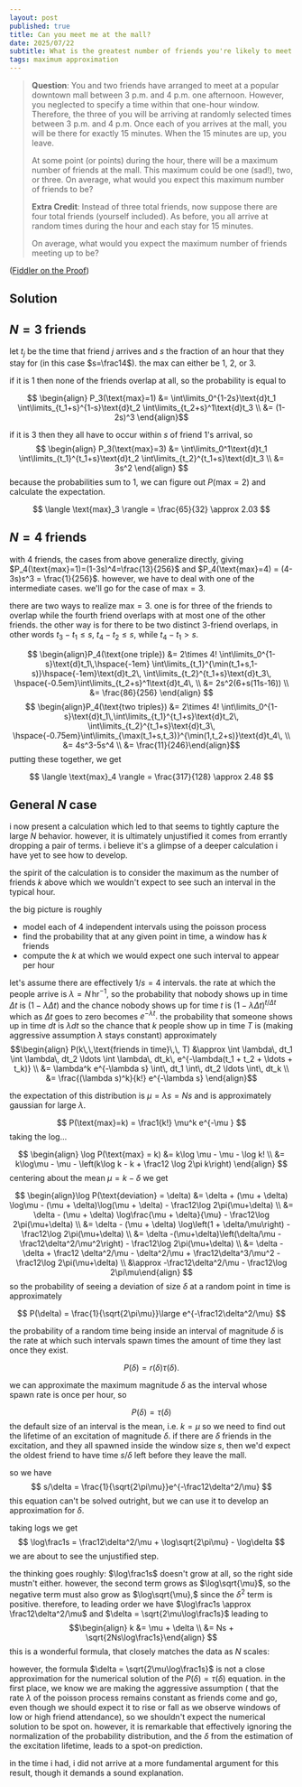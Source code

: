 ```yaml
---
layout: post
published: true
title: Can you meet me at the mall?
date: 2025/07/22
subtitle: What is the greatest number of friends you're likely to meet if everyone fails to coordinate?
tags: maximum approximation
---
```


>**Question**: You and two friends have arranged to meet at a popular downtown mall between $3$ p.m. and $4$ p.m. one afternoon. However, you neglected to specify a time within that one-hour window. Therefore, the three of you will be arriving at randomly selected times between $3$ p.m. and $4$ p.m. Once each of you arrives at the mall, you will be there for exactly $15$ minutes. When the $15$ minutes are up, you leave.
>
>At some point (or points) during the hour, there will be a maximum number of friends at the mall. This maximum could be one (sad!), two, or three. On average, what would you expect this maximum number of friends to be?
>
>
>**Extra Credit**: Instead of three total friends, now suppose there are four total friends (yourself included). As before, you all arrive at random times during the hour and each stay for 15 minutes.
>
>On average, what would you expect the maximum number of friends meeting up to be?

<!--more-->

([Fiddler on the Proof](https://thefiddler.substack.com/p/can-you-meet-me-at-the-mall))

## Solution

## $N=3$ friends

let $t_j$ be the time that friend $j$ arrives and $s$ the fraction of an hour that they stay for (in this case $s=\frac14$). the max can either be $1$, $2$, or $3$. 

if it is $1$ then none of the friends overlap at all, so the probability is equal to

$$ \begin{align} P_3(\text{max}=1) &= \int\limits_0^{1-2s}\text{d}t_1 \int\limits_{t_1+s}^{1-s}\text{d}t_2 \int\limits_{t_2+s}^1\text{d}t_3 \\ &= (1-2s)^3 \end{align}$$

if it is $3$ then they all have to occur within $s$ of friend $1$'s arrival, so
$$ \begin{align} P_3(\text{max}=3) &= \int\limits_0^1\text{d}t_1 \int\limits_{t_1}^{t_1+s}\text{d}t_2 \int\limits_{t_2}^{t_1+s}\text{d}t_3 \\ &= 3s^2 \end{align} $$
because the probabilities sum to $1$, we can figure out $P(\text{max}=2)$ and calculate the expectation.

$$ \langle \text{max}_3 \rangle = \frac{65}{32} \approx 2.03 $$
## $N=4$ friends

with $4$ friends, the cases from above generalize directly, giving $P_4(\text{max}=1)=(1-3s)^4=\frac{13}{256}$ and $P_4(\text{max}=4) = (4-3s)s^3 = \frac{1}{256}$. however, we have to deal with one of the intermediate cases. we'll go for the case of $\text{max}=3.$ 

there are two ways to realize $\text{max}=3$. one is for three of the friends to overlap while the fourth friend overlaps with at most one of the other friends. the other way is for there to be two distinct $3$-friend overlaps, in other words $t_3-t_1 \leq s,$ $t_4-t_2\leq s,$ while $t_4-t_1 \gt s.$ 

$$ \begin{align}P_4(\text{one triple}) &= 2\times 4! \int\limits_0^{1-s}\text{d}t_1\,\hspace{-1em} \int\limits_{t_1}^{\min(t_1+s,1-s)}\hspace{-1em}\text{d}t_2\, \int\limits_{t_2}^{t_1+s}\text{d}t_3\, \hspace{-0.5em}\int\limits_{t_2+s}^1\text{d}t_4\, \\ &= 2s^2(6+s(11s-16)) \\ &= \frac{86}{256} \end{align} $$
$$ \begin{align}P_4(\text{two triples}) &= 2\times 4! \int\limits_0^{1-s}\text{d}t_1\,\int\limits_{t_1}^{t_1+s}\text{d}t_2\, \int\limits_{t_2}^{t_1+s}\text{d}t_3\, \hspace{-0.75em}\int\limits_{\max(t_1+s,t_3)}^{\min(1,t_2+s)}\text{d}t_4\, \\ &= 4s^3-5s^4 \\ &= \frac{11}{246}\end{align}$$
putting these together, we get

$$ \langle \text{max}_4 \rangle = \frac{317}{128} \approx 2.48 $$

## General $N$ case

i now present a calculation which led to that seems to tightly capture the large $N$ behavior. however, it is ultimately unjustified it comes from errantly dropping a pair of terms. i believe it's a glimpse of a deeper calculation i have yet to see how to develop.

the spirit of the calculation is to consider the maximum as the number of friends $k$ above which we wouldn't expect to see such an interval in the typical hour.

the big picture is roughly
- model each of $4$ independent intervals using the poisson process
- find the probability that at any given point in time, a window has $k$ friends
- compute the $k$ at which we would expect one such interval to appear per hour

let's assume there are effectively $1/s = 4$ intervals. the rate at which the people arrive is $\lambda = N\,\text{hr}^{-1}$, so the probability that nobody shows up in time $\Delta t$ is $(1-\lambda \Delta t)$ and the chance nobody shows up for time $t$ is $(1-\lambda \Delta t)^{t/\Delta t}$ which as $\Delta t$ goes to zero becomes $e^{-\lambda t}.$ the probability that someone shows up in time $dt$ is $\lambda dt$ so the chance that $k$ people show up in time $T$ is (making aggressive assumption $\lambda$ stays constant) approximately
$$\begin{align} P(k\,\,\text{friends in time}\,\, T) &\approx \int \lambda\, dt_1 \int \lambda\, dt_2 \ldots \int \lambda\, dt_k\, e^{-\lambda(t_1 + t_2 + \ldots + t_k)} \\ &= \lambda^k e^{-\lambda s} \int\, dt_1 \int\, dt_2 \ldots \int\, dt_k \\ &= \frac{(\lambda s)^k}{k!} e^{-\lambda s} \end{align}$$

the expectation of this distribution is $\mu = \lambda s = N s$ and is approximately gaussian for large $\lambda.$ 

$$ P(\text{max}=k) = \frac1{k!} \mu^k e^{-\mu } $$
taking the log...

$$ \begin{align} \log P(\text{max} = k) &= k\log \mu - \mu - \log k! \\ &= k\log\mu - \mu - \left(k\log k - k + \frac12 \log 2\pi k\right)  \end{align} $$
centering about the mean $\mu = k - \delta$ we get

$$ \begin{align}\log P(\text{deviation} = \delta) &= \delta + (\mu + \delta) \log\mu - (\mu + \delta)\log(\mu + \delta) - \frac12\log 2\pi(\mu+\delta) \\ &= \delta - (\mu + \delta) \log\frac{\mu + \delta}{\mu} - \frac12\log 2\pi(\mu+\delta) \\ &= \delta - (\mu + \delta) \log\left(1 + \delta/\mu\right) - \frac12\log 2\pi(\mu+\delta) \\ &= \delta -(\mu+\delta)\left(\delta/\mu - \frac12\delta^2/\mu^2\right) - \frac12\log 2\pi(\mu+\delta) \\ &= \delta - \delta + \frac12 \delta^2/\mu - \delta^2/\mu + \frac12\delta^3/\mu^2 - \frac12\log 2\pi(\mu+\delta) \\ &\approx -\frac12\delta^2/\mu - \frac12\log 2\pi\mu\end{align} $$
so the probability of seeing a deviation of size $\delta$ at a random point in time is approximately

$$ P(\delta) = \frac{1}{\sqrt{2\pi\mu}}\large e^{-\frac12\delta^2/\mu} $$

the probability of a random time being inside an interval of magnitude $\delta$ is the rate at which such intervals spawn times the amount of time they last once they exist. 

$$ P(\delta) = r(\delta)\tau(\delta). $$

we can approximate the maximum magnitude $\delta$ as the interval whose spawn rate is once per hour, so

$$ P(\delta) = \tau(\delta) $$
the default size of an interval is the mean, i.e. $k = \mu$ so we need to find out the lifetime of an excitation of magnitude $\delta.$ if there are $\delta$ friends in the excitation, and they all spawned inside the window size $s,$ then we'd expect the oldest friend to have time $s/\delta$ left before they leave the mall. 

so we have
$$ s/\delta = \frac{1}{\sqrt{2\pi\mu}}e^{-\frac12\delta^2/\mu} $$
this equation can't be solved outright, but we can use it to develop an approximation for $\delta$. 

taking logs we get 
$$ \log\frac1s  = \frac12\delta^2/\mu + \log\sqrt{2\pi\mu} - \log\delta  $$
we are about to see the unjustified step.

the thinking goes roughly: $\log\frac1s$ doesn't grow at all, so the right side mustn't either. however, the second term grows as $\log\sqrt{\mu}$, so the negative term must also grow as $\log\sqrt{\mu},$ since the $\delta^2$ term is positive. therefore, to leading order we have $\log\frac1s \approx \frac12\delta^2/\mu$ and $\delta = \sqrt{2\mu\log\frac1s}$ leading to
$$\begin{align} k &= \mu + \delta \\ &= Ns + \sqrt{2Ns\log\frac1s}\end{align} $$
this is a wonderful formula, that closely matches the data as $N$ scales:

<plot/>

however, the formula $\delta = \sqrt{2\mu\log\frac1s}$ is not a close approximation for the numerical solution of the $P(\delta) = \tau(\delta)$ equation. in the first place, we know we are making the aggressive assumption ( that the rate $\lambda$ of the poisson process remains constant as friends come and go, even though we should expect it to rise or fall as we observe windows of low or high friend attendance), so we shouldn't expect the numerical solution to be spot on. however, it is remarkable that effectively ignoring the normalization of the probability distribution, and the $\delta$ from the estimation of the excitation lifetime, leads to a spot-on prediction.

in the time i had, i did not arrive at a more fundamental argument for this result, though it demands a sound explanation.

<br>
